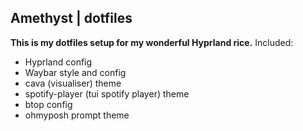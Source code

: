 ## [](https://i.imgur.com/gDBzfHr.png)Amethyst | dotfiles 
**This is my dotfiles setup for my wonderful Hyprland rice.**
Included: 
- Hyprland config
- Waybar style and config
- cava (visualiser) theme
- spotify-player (tui spotify player) theme
- btop config
- ohmyposh prompt theme
